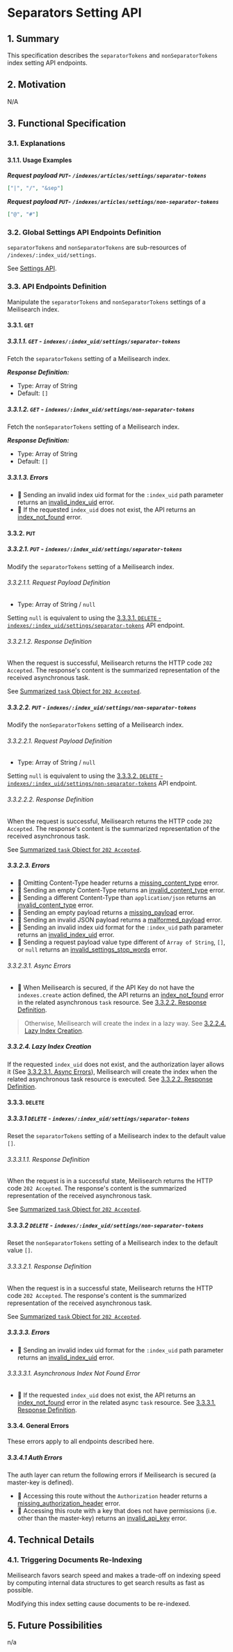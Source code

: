 # Separators Setting API

## 1. Summary

This specification describes the `separatorTokens` and `nonSeparatorTokens` index setting API endpoints.

## 2. Motivation
N/A

## 3. Functional Specification

### 3.1. Explanations


#### 3.1.1. Usage Examples

***Request payload `PUT`- `/indexes/articles/settings/separator-tokens`***
```json
["|", "/", "&sep"]
```

***Request payload `PUT`- `/indexes/articles/settings/non-separator-tokens`***
```json
["@", "#"]
```

### 3.2. Global Settings API Endpoints Definition

`separatorTokens` and `nonSeparatorTokens` are sub-resources of `/indexes/:index_uid/settings`.

See [Settings API](0123-settings-api.md).

### 3.3. API Endpoints Definition

Manipulate the `separatorTokens` and `nonSeparatorTokens` settings of a Meilisearch index.

#### 3.3.1. `GET` 

##### 3.3.1.1. `GET` - `indexes/:index_uid/settings/separator-tokens`

Fetch the `separatorTokens` setting of a Meilisearch index.

***Response Definition:***
- Type: Array of String
- Default: `[]`

##### 3.3.1.2. `GET` - `indexes/:index_uid/settings/non-separator-tokens`

Fetch the `nonSeparatorTokens` setting of a Meilisearch index.

***Response Definition:***
- Type: Array of String
- Default: `[]`

##### 3.3.1.3. Errors

- 🔴 Sending an invalid index uid format for the `:index_uid` path parameter returns an [invalid_index_uid](0061-error-format-and-definitions.md#invalid_index_uid) error.
- 🔴 If the requested `index_uid` does not exist, the API returns an [index_not_found](0061-error-format-and-definitions.md#index_not_found) error.

#### 3.3.2. `PUT`

##### 3.3.2.1. `PUT` - `indexes/:index_uid/settings/separator-tokens`

Modify the `separatorTokens` setting of a Meilisearch index.

###### 3.3.2.1.1. Request Payload Definition

- Type: Array of String / `null`

Setting `null` is equivalent to using the [3.3.3.1. `DELETE` - `indexes/:index_uid/settings/separator-tokens`](#3331-delete---indexesindexuidsettingsseparator-tokens) API endpoint.

###### 3.3.2.1.2. Response Definition

When the request is successful, Meilisearch returns the HTTP code `202 Accepted`. The response's content is the summarized representation of the received asynchronous task.

See [Summarized `task` Object for `202 Accepted`](0060-tasks-api.md#summarized-task-object-for-202-accepted).

##### 3.3.2.2. `PUT` - `indexes/:index_uid/settings/non-separator-tokens`

Modify the `nonSeparatorTokens` setting of a Meilisearch index.

###### 3.3.2.2.1. Request Payload Definition

- Type: Array of String / `null`

Setting `null` is equivalent to using the [3.3.3.2. `DELETE` - `indexes/:index_uid/settings/non-separator-tokens`](#3332-delete---indexesindexuidsettingsnon-separator-tokens) API endpoint.

###### 3.3.2.2.2. Response Definition

When the request is successful, Meilisearch returns the HTTP code `202 Accepted`. The response's content is the summarized representation of the received asynchronous task.

See [Summarized `task` Object for `202 Accepted`](0060-tasks-api.md#summarized-task-object-for-202-accepted).

##### 3.3.2.3. Errors

- 🔴 Omitting Content-Type header returns a [missing_content_type](0061-error-format-and-definitions.md#missing_content_type) error.
- 🔴 Sending an empty Content-Type returns an [invalid_content_type](0061-error-format-and-definitions.md#invalid_content_type) error.
- 🔴 Sending a different Content-Type than `application/json` returns an [invalid_content_type](0061-error-format-and-definitions.md#invalid_content_type) error.
- 🔴 Sending an empty payload returns a [missing_payload](0061-error-format-and-definitions.md#missing_payload) error.
- 🔴 Sending an invalid JSON payload returns a [malformed_payload](0061-error-format-and-definitions.md#malformed_payload) error.
- 🔴 Sending an invalid index uid format for the `:index_uid` path parameter returns an [invalid_index_uid](0061-error-format-and-definitions.md#invalid_index_uid) error.
- 🔴 Sending a request payload value type different of `Array of String`, `[]`,  or `null` returns an [invalid_settings_stop_words](0061-error-format-and-definitions.md#invalid_settings_stop_words) error.

###### 3.3.2.3.1. Async Errors

- 🔴 When Meilisearch is secured, if the API Key do not have the `indexes.create` action defined, the API returns an [index_not_found](0061-error-format-and-definitions.md#index_not_found) error in the related asynchronous `task` resource. See [3.3.2.2. Response Definition](#3222-response-definition).

> Otherwise, Meilisearch will create the index in a lazy way. See [3.2.2.4. Lazy Index Creation](#3224-lazy-index-creation).

##### 3.3.2.4. Lazy Index Creation

If the requested `index_uid` does not exist, and the authorization layer allows it (See [3.3.2.3.1. Async Errors](#33231-async-errors)), Meilisearch will create the index when the related asynchronous task resource is executed. See [3.3.2.2. Response Definition](#3322-response-definition).

#### 3.3.3. `DELETE`
##### 3.3.3.1 `DELETE` - `indexes/:index_uid/settings/separator-tokens`

Reset the `separatorTokens` setting of a Meilisearch index to the default value `[]`.

###### 3.3.3.1.1. Response Definition

When the request is in a successful state, Meilisearch returns the HTTP code `202 Accepted`. The response's content is the summarized representation of the received asynchronous task.

See [Summarized `task` Object for `202 Accepted`](0060-tasks-api.md#summarized-task-object-for-202-accepted).

##### 3.3.3.2 `DELETE` - `indexes/:index_uid/settings/non-separator-tokens`

Reset the `nonSeparatorTokens` setting of a Meilisearch index to the default value `[]`.

###### 3.3.3.2.1. Response Definition

When the request is in a successful state, Meilisearch returns the HTTP code `202 Accepted`. The response's content is the summarized representation of the received asynchronous task.

See [Summarized `task` Object for `202 Accepted`](0060-tasks-api.md#summarized-task-object-for-202-accepted).

##### 3.3.3.3. Errors

- 🔴 Sending an invalid index uid format for the `:index_uid` path parameter returns an [invalid_index_uid](0061-error-format-and-definitions.md#invalid_index_uid) error.

###### 3.3.3.3.1. Asynchronous Index Not Found Error

- 🔴 If the requested `index_uid` does not exist, the API returns an [index_not_found](0061-error-format-and-definitions.md#index_not_found) error in the related async `task` resource. See [3.3.3.1. Response Definition](#3331-response-definition).

#### 3.3.4. General Errors

These errors apply to all endpoints described here.

##### 3.3.4.1 Auth Errors

The auth layer can return the following errors if Meilisearch is secured (a master-key is defined).

- 🔴 Accessing this route without the `Authorization` header returns a [missing_authorization_header](0061-error-format-and-definitions.md#missing_authorization_header) error.
- 🔴 Accessing this route with a key that does not have permissions (i.e. other than the master-key) returns an [invalid_api_key](0061-error-format-and-definitions.md#invalid_api_key) error.

## 4. Technical Details

### 4.1. Triggering Documents Re-Indexing

Meilisearch favors search speed and makes a trade-off on indexing speed by computing internal data structures to get search results as fast as possible.

Modifying this index setting cause documents to be re-indexed.

## 5. Future Possibilities
n/a
